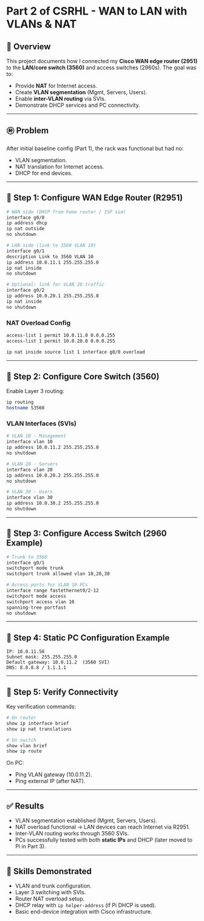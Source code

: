 # Part 2 of CSRHL - WAN to LAN with VLANs & NAT

## 📌 Overview

This project documents how I connected my **Cisco WAN edge router (2951)** to the **LAN/core switch (3560)** and access switches (2960s). The goal was to:

- Provide **NAT** for Internet access.
- Create **VLAN segmentation** (Mgmt, Servers, Users).
- Enable **inter-VLAN routing** via SVIs.
- Demonstrate DHCP services and PC connectivity.

---

## 🩠 Problem

After initial baseline config (Part 1), the rack was functional but had no:

- VLAN segmentation.
- NAT translation for Internet access.
- DHCP for end devices.

---

## 🔧 Step 1: Configure WAN Edge Router (R2951)

```bash
# WAN side (DHCP from home router / ISP sim)
interface g0/0
ip address dhcp
ip nat outside
no shutdown

# LAN side (link to 3560 VLAN 10)
interface g0/1
description Link to 3560 VLAN 10
ip address 10.0.11.1 255.255.255.0
ip nat inside
no shutdown

# Optional: link for VLAN 20 traffic
interface g0/2
ip address 10.0.20.1 255.255.255.0
ip nat inside
no shutdown
```

### NAT Overload Config

```bash
access-list 1 permit 10.0.11.0 0.0.0.255
access-list 1 permit 10.0.20.0 0.0.0.255

ip nat inside source list 1 interface g0/0 overload
```

---

## 🔧 Step 2: Configure Core Switch (3560)

Enable Layer 3 routing:

```bash
ip routing
hostname S3560
```

### VLAN Interfaces (SVIs)

```bash
# VLAN 10 - Management
interface vlan 10
ip address 10.0.11.2 255.255.255.0
no shutdown

# VLAN 20 - Servers
interface vlan 20
ip address 10.0.20.2 255.255.255.0
no shutdown

# VLAN 30 - Users
interface vlan 30
ip address 10.0.30.2 255.255.255.0
no shutdown
```

---

## 🔧 Step 3: Configure Access Switch (2960 Example)

```bash
# Trunk to 3560
interface g0/1
switchport mode trunk
switchport trunk allowed vlan 10,20,30

# Access ports for VLAN 10 PCs
interface range fastethernet0/2-12
switchport mode access
switchport access vlan 10
spanning-tree portfast
no shutdown
```

---

## 🔧 Step 4: Static PC Configuration Example

```
IP: 10.0.11.50
Subnet mask: 255.255.255.0
Default gateway: 10.0.11.2  (3560 SVI)
DNS: 8.8.8.8 / 1.1.1.1
```

---

## 🔧 Step 5: Verify Connectivity

Key verification commands:

```bash
# On router
show ip interface brief
show ip nat translations

# On switch
show vlan brief
show ip route
```

On PC:

- Ping VLAN gateway (10.0.11.2).
- Ping external IP (after NAT).

---

## ✅ Results

- VLAN segmentation established (Mgmt, Servers, Users).
- NAT overload functional → LAN devices can reach Internet via R2951.
- Inter-VLAN routing works through 3560 SVIs.
- PCs successfully tested with both **static IPs** and DHCP (later moved to Pi in Part 3).

---

## 🚀 Skills Demonstrated

- VLAN and trunk configuration.
- Layer 3 switching with SVIs.
- Router NAT overload setup.
- DHCP relay with `ip helper-address` (if Pi DHCP is used).
- Basic end-device integration with Cisco infrastructure.
